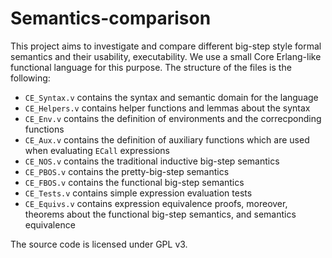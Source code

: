 # Semantics-comparison

This project aims to investigate and compare different big-step style formal semantics and their usability, executability. We use a small Core Erlang-like functional language for this purpose. The structure of the files is the following:

- `CE_Syntax.v` contains the syntax and semantic domain for the language
- `CE_Helpers.v` contains helper functions and lemmas about the syntax
- `CE_Env.v` contains the definition of environments and the correcponding functions
- `CE_Aux.v` contains the definition of auxiliary functions which are used when evaluating `ECall` expressions
- `CE_NOS.v` contains the traditional inductive big-step semantics
- `CE_PBOS.v` contains the pretty-big-step semantics
- `CE_FBOS.v` contains the functional big-step semantics
- `CE_Tests.v` contains simple expression evaluation tests
- `CE_Equivs.v` contains expression equivalence proofs, moreover, theorems about the functional big-step semantics, and semantics equivalence

The source code is licensed under GPL v3.
